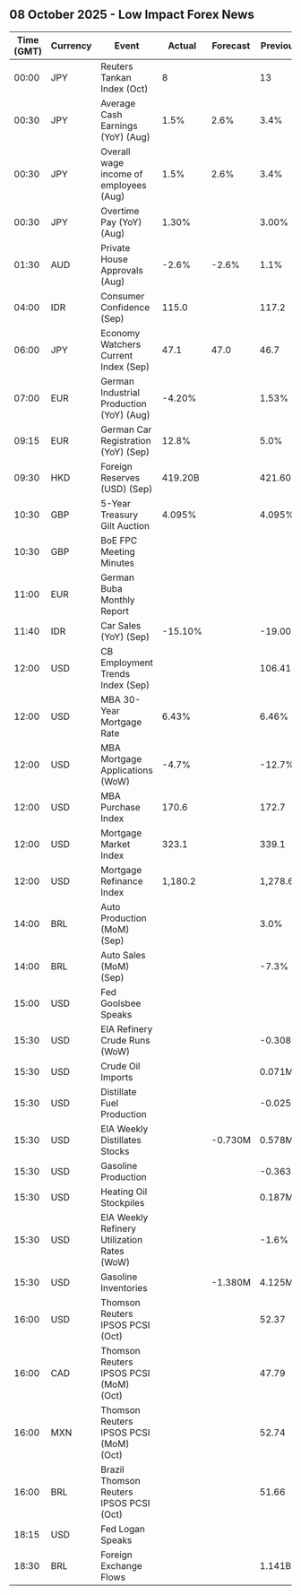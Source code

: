 ## 08 October 2025 - Low Impact Forex News

| Time (GMT) | Currency | Event | Actual | Forecast | Previous |
|------|----------|-------|--------|----------|----------|
| 00:00 | JPY | Reuters Tankan Index (Oct) | 8 |  | 13 |
| 00:30 | JPY | Average Cash Earnings (YoY) (Aug) | 1.5% | 2.6% | 3.4% |
| 00:30 | JPY | Overall wage income of employees (Aug) | 1.5% | 2.6% | 3.4% |
| 00:30 | JPY | Overtime Pay (YoY) (Aug) | 1.30% |  | 3.00% |
| 01:30 | AUD | Private House Approvals (Aug) | -2.6% | -2.6% | 1.1% |
| 04:00 | IDR | Consumer Confidence (Sep) | 115.0 |  | 117.2 |
| 06:00 | JPY | Economy Watchers Current Index (Sep) | 47.1 | 47.0 | 46.7 |
| 07:00 | EUR | German Industrial Production (YoY) (Aug) | -4.20% |  | 1.53% |
| 09:15 | EUR | German Car Registration (YoY) (Sep) | 12.8% |  | 5.0% |
| 09:30 | HKD | Foreign Reserves (USD) (Sep) | 419.20B |  | 421.60B |
| 10:30 | GBP | 5-Year Treasury Gilt Auction | 4.095% |  | 4.095% |
| 10:30 | GBP | BoE FPC Meeting Minutes |  |  |  |
| 11:00 | EUR | German Buba Monthly Report |  |  |  |
| 11:40 | IDR | Car Sales (YoY) (Sep) | -15.10% |  | -19.00% |
| 12:00 | USD | CB Employment Trends Index (Sep) |  |  | 106.41 |
| 12:00 | USD | MBA 30-Year Mortgage Rate | 6.43% |  | 6.46% |
| 12:00 | USD | MBA Mortgage Applications (WoW) | -4.7% |  | -12.7% |
| 12:00 | USD | MBA Purchase Index | 170.6 |  | 172.7 |
| 12:00 | USD | Mortgage Market Index | 323.1 |  | 339.1 |
| 12:00 | USD | Mortgage Refinance Index | 1,180.2 |  | 1,278.6 |
| 14:00 | BRL | Auto Production (MoM) (Sep) |  |  | 3.0% |
| 14:00 | BRL | Auto Sales (MoM) (Sep) |  |  | -7.3% |
| 15:00 | USD | Fed Goolsbee Speaks |  |  |  |
| 15:30 | USD | EIA Refinery Crude Runs (WoW) |  |  | -0.308M |
| 15:30 | USD | Crude Oil Imports |  |  | 0.071M |
| 15:30 | USD | Distillate Fuel Production |  |  | -0.025M |
| 15:30 | USD | EIA Weekly Distillates Stocks |  | -0.730M | 0.578M |
| 15:30 | USD | Gasoline Production |  |  | -0.363M |
| 15:30 | USD | Heating Oil Stockpiles |  |  | 0.187M |
| 15:30 | USD | EIA Weekly Refinery Utilization Rates (WoW) |  |  | -1.6% |
| 15:30 | USD | Gasoline Inventories |  | -1.380M | 4.125M |
| 16:00 | USD | Thomson Reuters IPSOS PCSI (Oct) |  |  | 52.37 |
| 16:00 | CAD | Thomson Reuters IPSOS PCSI (MoM) (Oct) |  |  | 47.79 |
| 16:00 | MXN | Thomson Reuters IPSOS PCSI (MoM) (Oct) |  |  | 52.74 |
| 16:00 | BRL | Brazil Thomson Reuters IPSOS PCSI (Oct) |  |  | 51.66 |
| 18:15 | USD | Fed Logan Speaks |  |  |  |
| 18:30 | BRL | Foreign Exchange Flows |  |  | 1.141B |
